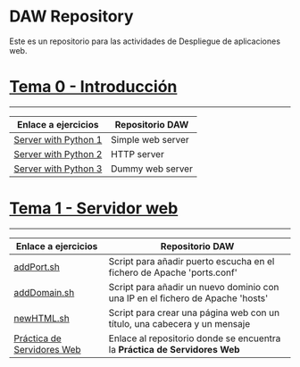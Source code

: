 # DAW Repository
Este es un repositorio para las actividades de Despliegue de aplicaciones web.

# [Tema 0 - Introducción](tema0/)
---
| Enlace a ejercicios | Repositorio DAW |
| ----------- | ----------- |
| [Server with Python 1](tema0/README.md) | Simple web server |
| [Server with Python 2](tema0/servidorpython2.py) | HTTP server |
| [Server with Python 3](tema0/dummypythonserver.py) | Dummy web server |

# [Tema 1 - Servidor web](tema1/)
---
| Enlace a ejercicios | Repositorio DAW |
| ----------- | ----------- |
| [addPort.sh](https://github.com/JM10PRO/DAW/blob/main/tema1/addPort.sh) | Script para añadir puerto escucha en el fichero de Apache 'ports.conf' |
| [addDomain.sh](https://github.com/JM10PRO/DAW/blob/main/tema1/addDomain.sh) | Script para añadir un nuevo dominio con una IP en el fichero de Apache 'hosts' |
| [newHTML.sh](https://github.com/JM10PRO/DAW/blob/main/tema1/newHTML.sh) | Script para crear una página web con un título, una cabecera y un mensaje |
| [Práctica de Servidores Web](https://github.com/JM10PRO/Proyecto-DAW) | Enlace al repositorio donde se encuentra la **Práctica de Servidores Web** |
